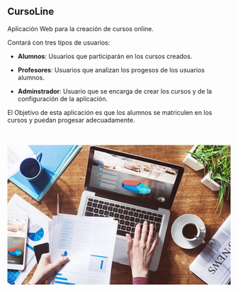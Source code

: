 ## CursoLine

Aplicación Web para la creación de cursos online. 

Contará con tres tipos de usuarios:

- __Alumnos__: Usuarios que participarán en los cursos creados.

- __Profesores__: Usuarios que analizan los progesos de los usuarios alumnos.

- __Adminstrador__: Usuario que se encarga de crear los cursos y de la configuración de la aplicación.

El Objetivo de esta aplicación es que los alumnos se matriculen en los cursos y puedan progesar adecuadamente.

<br><br>
![curso](guia/images/curso_online.jpg)